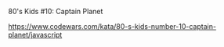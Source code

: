 80's Kids #10: Captain Planet

https://www.codewars.com/kata/80-s-kids-number-10-captain-planet/javascript
